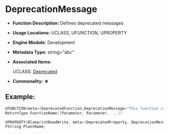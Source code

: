 # DeprecationMessage

- **Function Description:** Defines deprecated messages

- **Usage Locations:** UCLASS, UFUNCTION, UPROPERTY

- **Engine Module:** Development

- **Metadata Type:** string="abc"

- **Associated Items:**

  UCLASS: [Deprecated](../../Specifier/UCLASS/Development/Deprecated/Deprecated.md)

- **Commonality:** ★

## Example:

```cpp
UFUNCTION(meta=(DeprecatedFunction,DeprecationMessage="This function is deprecated, please use OtherFunctionName instead."))
ReturnType FunctionName([Parameter, Parameter, ...])

UPROPERTY(BlueprintReadWrite, meta=(DeprecatedProperty, DeprecationMessage="This is deprecated"))
FString PlantName;
```